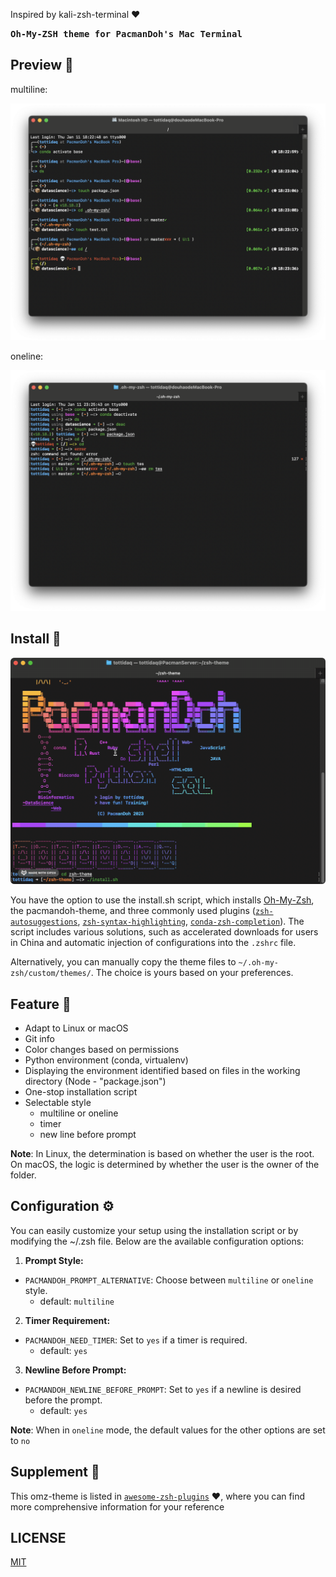 Inspired by kali-zsh-terminal :heart:

<samp><b>Oh-My-ZSH theme for PacmanDoh's Mac Terminal</b></samp>

## Preview 👀

multiline:

![multiline](./assets/pacmandoh-multiline.png)

oneline:

![oneline](./assets/pacmandoh-oneline.png)

## Install 🔧

![install](./assets/install.gif)

You have the option to use the install.sh script, which installs [Oh-My-Zsh](https://github.com/ohmyzsh/ohmyzsh), the pacmandoh-theme, and three commonly used plugins ([`zsh-autosuggestions`](https://github.com/zsh-users/zsh-autosuggestions), [`zsh-syntax-highlighting`](https://github.com/zsh-users/zsh-syntax-highlighting), [`conda-zsh-completion`](https://github.com/conda-incubator/conda-zsh-completion)). The script includes various solutions, such as accelerated downloads for users in China and automatic injection of configurations into the `.zshrc` file.

Alternatively, you can manually copy the theme files to `~/.oh-my-zsh/custom/themes/`. The choice is yours based on your preferences.

## Feature 🚀

- Adapt to Linux or macOS
- Git info
- Color changes based on permissions
- Python environment (conda, virtualenv)
- Displaying the environment identified based on files in the working directory (Node - "package.json")
- One-stop installation script
- Selectable style
  - multiline or oneline
  - timer
  - new line before prompt

**Note**: In Linux, the determination is based on whether the user is the root. On macOS, the logic is determined by whether the user is the owner of the folder.

## Configuration ⚙️
You can easily customize your setup using the installation script or by modifying the ~/.zsh file. Below are the available configuration options:

1. **Prompt Style:**
  - `PACMANDOH_PROMPT_ALTERNATIVE`: Choose between `multiline` or `oneline` style. 
    - default: `multiline`

2. **Timer Requirement:**
  - `PACMANDOH_NEED_TIMER`: Set to `yes` if a timer is required.
    - default: `yes`

3. **Newline Before Prompt:**
  - `PACMANDOH_NEWLINE_BEFORE_PROMPT`: Set to `yes` if a newline is desired before the prompt.
    - default: `yes`

**Note**: When in `oneline` mode, the default values for the other options are set to `no`

## Supplement 📃

This omz-theme is listed in [`awesome-zsh-plugins`](https://github.com/unixorn/awesome-zsh-plugins) :heart:, where you can find more comprehensive information for your reference

## LICENSE

[MIT](./LICENSE)
